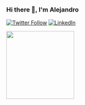 ### Hi there 👋, I'm Alejandro 

[![Twitter Follow](https://img.shields.io/twitter/follow/dansmachina?label=Twitter&style=social)](https://twitter.com/dansmachina)
[![LinkedIn](https://img.shields.io/badge/LinkedIn--_.svg?style=social&logo=linkedin)](https://www.linkedin.com/in/allejjannddrro/)

<img src="https://raw.githubusercontent.com/dansmachina/dansmachina/master/media/tenor.gif" width="180px">



<!--
**algope/algope** is a ✨ _special_ ✨ repository because its `README.md` (this file) appears on your GitHub profile.

Here are some ideas to get you started:

- 🔭 I’m currently working on ...
- 🌱 I’m currently learning ...
- 👯 I’m looking to collaborate on ...
- 🤔 I’m looking for help with ...
- 💬 Ask me about ...
- 📫 How to reach me: ...
- 😄 Pronouns: ...
- ⚡ Fun fact: ...
-->
